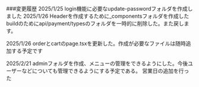 ###変更履歴
2025/1/25 login機能に必要なupdate-passwordフォルダを作成しました
2025/1/26 Headerを作成するために\_componentsフォルダを作成した
buildのためにapi/payment/typesのフォルダを一時的に削除した。また戻します。

2025/1/26 orderとcartのpage.tsxを更新した。作成が必要なファイルは随時追加する予定です

2025/2/21 adminフォルダを作成、メニューの管理をできるようにした。今後ユーザーなどについても管理できるようにする予定である。
営業日の追加を行った
